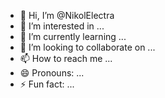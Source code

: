 

- 👋 Hi, I’m @NikolElectra
- 👀 I’m interested in ...
- 🌱 I’m currently learning ...
- 💞️ I’m looking to collaborate on ...
- 📫 How to reach me ...
- 😄 Pronouns: ...
- ⚡ Fun fact: ...

<!---
NikolElectra/NikolElectra is a ✨ special ✨ repository because its `README.md` (this file) appears on your GitHub profile.
You can click the Preview link to take a look at your changes.
--->
